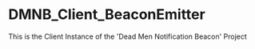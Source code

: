 # DMNB_Client_BeaconEmitter
This is the Client Instance of the 'Dead Men Notification Beacon' Project
